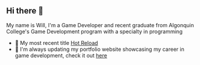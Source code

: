 ## Hi there 👋
My name is Will, I'm a Game Developer and recent graduate from Algonquin College's Game Development program with a specialty in programming
- 🔭 My most recent title [Hot Reload](https://willygauvin.itch.io/hotreload)
- 🌱 I'm always updating my portfolio website showcasing my career in game development, check it out [here](https://willgauvin.com)
<!--
**WillyGauvin/WillyGauvin** is a ✨ _special_ ✨ repository because its `README.md` (this file) appears on your GitHub profile.

Here are some ideas to get you started:

- 🔭 I’m currently working on ...
- 🌱 I’m currently learning ...
- 👯 I’m looking to collaborate on ...
- 🤔 I’m looking for help with ...
- 💬 Ask me about ...
- 📫 How to reach me: ...
- 😄 Pronouns: ...
- ⚡ Fun fact: ...
-->
